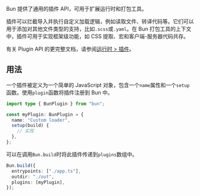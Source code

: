 Bun 提供了通用的插件 API，可用于扩展运行时和打包工具。

插件可以拦截导入并执行自定义加载逻辑，例如读取文件、转译代码等。它们可以用于添加对其他文件类型的支持，比如`.scss`或`.yaml`。在 Bun 打包工具的上下文中，插件可用于实现框架级功能，如 CSS 提取、宏和客户端-服务器代码共存。

有关 Plugin API 的更完整文档，请参阅[运行时 > 插件](/docs/runtime/plugins.md)。

## 用法

一个插件被定义为一个简单的 JavaScript 对象，包含一个`name`属性和一个`setup`函数。使用`plugin`函数将插件注册到 Bun 中。

```tsx#myPlugin.ts
import type { BunPlugin } from "bun";

const myPlugin: BunPlugin = {
  name: "Custom loader",
  setup(build) {
    // 实现
  },
};
```

可以在调用`Bun.build`时将此插件传递到`plugins`数组中。

```ts
Bun.build({
  entrypoints: ["./app.ts"],
  outdir: "./out",
  plugins: [myPlugin],
});
```
